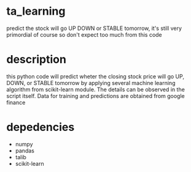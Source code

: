 # ta_learning
predict the stock will go UP DOWN or STABLE tomorrow, it's still very primordial of course so don't expect too much from this code

# description
this python code will predict wheter the closing stock price will go UP, DOWN, or STABLE tomorrow by applying several machine learning algorithm from scikit-learn module. The details can be observed in the script itself. Data for training and predictions are obtained from google finance

# depedencies
* numpy
* pandas
* talib
* scikit-learn
